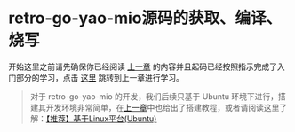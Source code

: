 # retro-go-yao-mio源码的获取、编译、烧写

开始这里之前请先确保你已经阅读 [上一章](Retro-Yao-Mio/chapter2-1.md) 的内容并且起码已经按照指示完成了入门部分的学习，点击 [这里](Retro-Yao-Mio/chapter2-1.md) 跳转到上一章进行学习。

> 对于 retro-go-yao-mio 的开发，我们后续只基于 Ubuntu 环境下进行，搭建其开发环境非常简单，在[上一章](Retro-Yao-Mio/chapter2-1.md)中也给出了搭建教程，或者请阅读这里了解：[【推荐】基于Linux平台(Ubuntu)](DShanMCU-Mio/ESP-IDF/chapter2-3)
